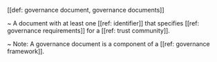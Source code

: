[[def: governance document, governance documents]]

~ A document with at least one [[ref: identifier]] that specifies [[ref: governance requirements]] for a [[ref: trust community]]. 

~ Note: A governance document is a component of a [[ref: governance framework]].
